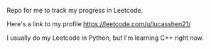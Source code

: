 Repo for me to track my progress in Leetcode.

Here's a link to my profile https://leetcode.com/u/lucasshen21/

I usually do my Leetcode in Python, but I'm learning C++ right now.
